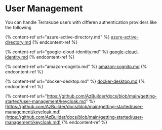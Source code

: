# User Management

You can handle Terrakube users with differen authentication providers like the following

{% content-ref url="azure-active-directory.md" %}
[azure-active-directory.md](azure-active-directory.md)
{% endcontent-ref %}

{% content-ref url="google-cloud-identity.md" %}
[google-cloud-identity.md](google-cloud-identity.md)
{% endcontent-ref %}

{% content-ref url="amazon-cognito.md" %}
[amazon-cognito.md](amazon-cognito.md)
{% endcontent-ref %}

{% content-ref url="docker-desktop.md" %}
[docker-desktop.md](docker-desktop.md)
{% endcontent-ref %}

{% content-ref url="https://github.com/AzBuilder/docs/blob/main/getting-started/user-management/keycloak.md" %}
[https://github.com/AzBuilder/docs/blob/main/getting-started/user-management/keycloak.md](https://github.com/AzBuilder/docs/blob/main/getting-started/user-management/keycloak.md)
{% endcontent-ref %}
